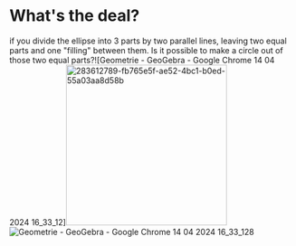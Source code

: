 # What's the deal?
if you divide the ellipse into 3 parts by two parallel lines, leaving two equal parts and one "filling" between them. Is it possible to make a circle out of those two equal parts?![Geometrie - GeoGebra - Google Chrome 14 04 2024 16_33_12]<img width="284" alt="283612789-fb765e5f-ae52-4bc1-b0ed-55a03aa8d58b" src="[https://github.com/Otasmacour/Maximum-matching-problem/assets/111227700/6b912c8e-a998-4186-b785-c01711f13b1a](https://github.com/Otasmacour/EllipseToCircle/assets/111227700/0da1f232-8d00-4a6b-9965-3d96518c9326)">
![Geometrie - GeoGebra - Google Chrome 14 04 2024 16_33_128](https://github.com/Otasmacour/EllipseToCircle/assets/111227700/595a4073-cc6e-48bb-af23-8b097c2bd45a)
